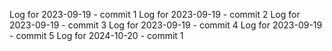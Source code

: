 Log for 2023-09-19 - commit 1
Log for 2023-09-19 - commit 2
Log for 2023-09-19 - commit 3
Log for 2023-09-19 - commit 4
Log for 2023-09-19 - commit 5
Log for 2024-10-20 - commit 1

